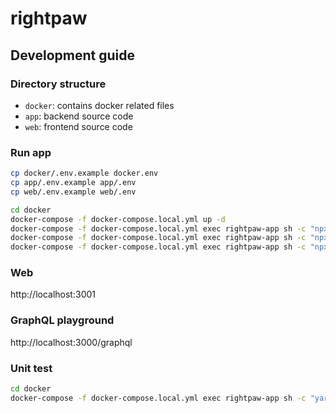 # rightpaw

## Development guide

### Directory structure
- `docker`: contains docker related files
- `app`: backend source code
- `web`: frontend source code

### Run app
```bash
cp docker/.env.example docker.env
cp app/.env.example app/.env
cp web/.env.example web/.env

cd docker
docker-compose -f docker-compose.local.yml up -d
docker-compose -f docker-compose.local.yml exec rightpaw-app sh -c "npx prisma generate"
docker-compose -f docker-compose.local.yml exec rightpaw-app sh -c "npx prisma db push"
docker-compose -f docker-compose.local.yml exec rightpaw-app sh -c "npx prisma db seed"
```

### Web
http://localhost:3001

### GraphQL playground
http://localhost:3000/graphql

### Unit test
```bash
cd docker
docker-compose -f docker-compose.local.yml exec rightpaw-app sh -c "yarn test"
```
